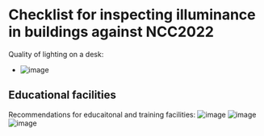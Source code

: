 # Checklist for inspecting illuminance in buildings against NCC2022

Quality of lighting on a desk: 
  - ![image](https://user-images.githubusercontent.com/146181/198148249-36879557-50f6-4c9d-a9f3-7fa31edc9fa0.png)


## Educational facilities
Recommendations for educaitonal and training facilities:
![image](https://user-images.githubusercontent.com/146181/198151814-47a0bbea-1937-43cc-9729-606f5b301b6a.png)
![image](https://user-images.githubusercontent.com/146181/198151945-ec3a2385-5d72-45f9-b30c-92f3dfe9dd75.png)
![image](https://user-images.githubusercontent.com/146181/198151983-db8a6e90-0d98-4517-bdf4-2ac7b1466dc8.png)
